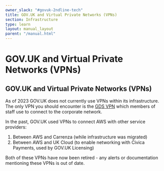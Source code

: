 ```yaml
---
owner_slack: "#govuk-2ndline-tech"
title: GOV.UK and Virtual Private Networks (VPNs)
section: Infrastructure
type: learn
layout: manual_layout
parent: "/manual.html"
---
```


# GOV.UK and Virtual Private Networks (VPNs)

## GOV.UK and Virtual Private Networks (VPNs)

As of 2023 GOV.UK does not currently use VPNs within its infrastructure. The only VPN you should encounter is the [GDS VPN][gds-vpn] which members of staff use to connect to the corporate network.

In the past, GOV.UK used VPNs to connect AWS with other service providers:

1. Between AWS and Carrenza (while infrastructure was migrated)
2. Between AWS and UK Cloud (to enable networking with Civica Payments, used by GOV.UK Licensing)

Both of these VPNs have now been retired - any alerts or documentation mentioning these VPNs is out of date.

[gds-vpn]: https://docs.google.com/document/d/1O1LmLByDLlKU4F1-3chwS8qddd2WjYQgMaaEgTfK5To/edit
